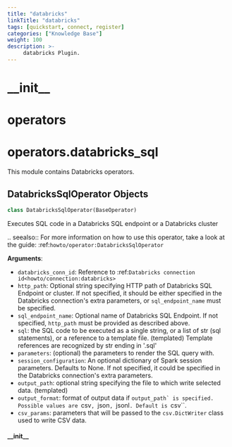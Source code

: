```yaml
---
title: "databricks"
linkTitle: "databricks"
tags: [quickstart, connect, register] 
categories: ["Knowledge Base"]
weight: 100
description: >-
     databricks Plugin.
---
```


<a id="__init__"></a>

# \_\_init\_\_

<a id="operators"></a>

# operators

<a id="operators.databricks_sql"></a>

# operators.databricks\_sql

This module contains Databricks operators.

<a id="operators.databricks_sql.DatabricksSqlOperator"></a>

## DatabricksSqlOperator Objects

```python
class DatabricksSqlOperator(BaseOperator)
```

Executes SQL code in a Databricks SQL endpoint or a Databricks cluster

.. seealso::
    For more information on how to use this operator, take a look at the guide:
    :ref:`howto/operator:DatabricksSqlOperator`

**Arguments**:

- `databricks_conn_id`: Reference to
:ref:`Databricks connection id<howto/connection:databricks>`
- `http_path`: Optional string specifying HTTP path of Databricks SQL Endpoint or cluster.
If not specified, it should be either specified in the Databricks connection's extra parameters,
or ``sql_endpoint_name`` must be specified.
- `sql_endpoint_name`: Optional name of Databricks SQL Endpoint. If not specified, ``http_path`` must
be provided as described above.
- `sql`: the SQL code to be executed as a single string, or
a list of str (sql statements), or a reference to a template file. (templated)
Template references are recognized by str ending in '.sql'
- `parameters`: (optional) the parameters to render the SQL query with.
- `session_configuration`: An optional dictionary of Spark session parameters. Defaults to None.
If not specified, it could be specified in the Databricks connection's extra parameters.
- `output_path`: optional string specifying the file to which write selected data. (templated)
- `output_format`: format of output data if ``output_path` is specified.
Possible values are ``csv``, ``json``, ``jsonl``. Default is ``csv``.
- `csv_params`: parameters that will be passed to the ``csv.DictWriter`` class used to write CSV data.

<a id="operators.databricks_sql.DatabricksSqlOperator.__init__"></a>

#### \_\_init\_\_

